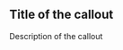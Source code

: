 <section class="au-callout au-callout--dark">
    <h2 class="au-callout__heading">Title of the callout</h2>
    <p>Description of the callout</p>
</section>